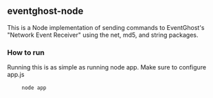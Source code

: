 <h2>eventghost-node</h2>
<p>This is a Node implementation of sending commands to EventGhost's "Network Event Receiver" using the net, md5, and string packages.</p>
<h3>How to run</h3>
<p>Running this is as simple as running node app. Make sure to configure app.js</p>
<pre>
	<code>node app</code>
</pre>